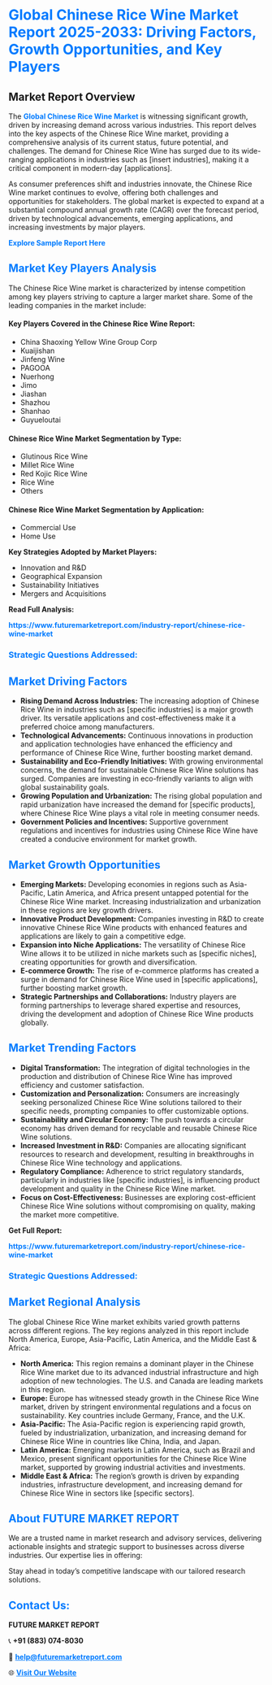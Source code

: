 <h1 style="color: #007BFF;">Global Chinese Rice Wine Market Report 2025-2033: Driving Factors, Growth Opportunities, and Key Players</h1>

<section id="overview">
<h2>Market Report Overview</h2>
<p>The <a href="https://www.futuremarketreport.com/industry-report/chinese-rice-wine-market" style="color: #007BFF; text-decoration: none;"><strong>Global Chinese Rice Wine Market</strong></a> is witnessing significant growth, driven by increasing demand across various industries. This report delves into the key aspects of the Chinese Rice Wine market, providing a comprehensive analysis of its current status, future potential, and challenges. The demand for Chinese Rice Wine has surged due to its wide-ranging applications in industries such as [insert industries], making it a critical component in modern-day [applications].</p>
<p>As consumer preferences shift and industries innovate, the Chinese Rice Wine market continues to evolve, offering both challenges and opportunities for stakeholders. The global market is expected to expand at a substantial compound annual growth rate (CAGR) over the forecast period, driven by technological advancements, emerging applications, and increasing investments by major players.</p>
</section>

<section id="overview">
<p><a href="https://www.futuremarketreport.com/request-sample/reportId=102692" style="color: #007BFF; text-decoration: none;"><strong>Explore Sample Report Here</strong></a></p>
</section>

<section id="key-players">
<h2 style="color: #007BFF;">Market Key Players Analysis</h2>
<p>The Chinese Rice Wine market is characterized by intense competition among key players striving to capture a larger market share. Some of the leading companies in the market include:</p>
<h4>Key Players Covered in the Chinese Rice Wine Report:</h4>
<ul><li>China Shaoxing Yellow Wine Group Corp</li><li>Kuaijishan</li><li>Jinfeng Wine</li><li>PAGOOA</li><li>Nuerhong</li><li>Jimo</li><li>Jiashan</li><li>Shazhou</li><li>Shanhao</li><li>Guyueloutai</li></ul>
<h4>Chinese Rice Wine Market Segmentation by Type:</h4>
<ul><li>Glutinous Rice Wine</li><li>Millet Rice Wine</li><li>Red Kojic Rice Wine</li><li>Rice Wine</li><li>Others</li></ul>

<h4>Chinese Rice Wine Market Segmentation by Application:</h4>
<ul><li>Commercial Use</li><li>Home Use</li></ul>
<p><strong>Key Strategies Adopted by Market Players:</strong></p>
<ul>
<li>Innovation and R&D</li>
<li>Geographical Expansion</li>
<li>Sustainability Initiatives</li>
<li>Mergers and Acquisitions</li>
</ul>
</section>

<section>
<p><strong>Read Full Analysis: </strong></p><a href="https://www.futuremarketreport.com/industry-report/chinese-rice-wine-market" style="color: #007BFF; text-decoration: none;"><strong>https://www.futuremarketreport.com/industry-report/chinese-rice-wine-market</strong></a>
<h3 style="color: #007BFF;">Strategic Questions Addressed:</h3>
</section>

<section id="driving-factors">
<h2 style="color: #007BFF;">Market Driving Factors</h2>
<ul>
<li><strong>Rising Demand Across Industries:</strong> The increasing adoption of Chinese Rice Wine in industries such as [specific industries] is a major growth driver. Its versatile applications and cost-effectiveness make it a preferred choice among manufacturers.</li>
<li><strong>Technological Advancements:</strong> Continuous innovations in production and application technologies have enhanced the efficiency and performance of Chinese Rice Wine, further boosting market demand.</li>
<li><strong>Sustainability and Eco-Friendly Initiatives:</strong> With growing environmental concerns, the demand for sustainable Chinese Rice Wine solutions has surged. Companies are investing in eco-friendly variants to align with global sustainability goals.</li>
<li><strong>Growing Population and Urbanization:</strong> The rising global population and rapid urbanization have increased the demand for [specific products], where Chinese Rice Wine plays a vital role in meeting consumer needs.</li>
<li><strong>Government Policies and Incentives:</strong> Supportive government regulations and incentives for industries using Chinese Rice Wine have created a conducive environment for market growth.</li>
</ul>
</section>

<section id="growth-opportunities">
<h2 style="color: #007BFF;">Market Growth Opportunities</h2>
<ul>
<li><strong>Emerging Markets:</strong> Developing economies in regions such as Asia-Pacific, Latin America, and Africa present untapped potential for the Chinese Rice Wine market. Increasing industrialization and urbanization in these regions are key growth drivers.</li>
<li><strong>Innovative Product Development:</strong> Companies investing in R&D to create innovative Chinese Rice Wine products with enhanced features and applications are likely to gain a competitive edge.</li>
<li><strong>Expansion into Niche Applications:</strong> The versatility of Chinese Rice Wine allows it to be utilized in niche markets such as [specific niches], creating opportunities for growth and diversification.</li>
<li><strong>E-commerce Growth:</strong> The rise of e-commerce platforms has created a surge in demand for Chinese Rice Wine used in [specific applications], further boosting market growth.</li>
<li><strong>Strategic Partnerships and Collaborations:</strong> Industry players are forming partnerships to leverage shared expertise and resources, driving the development and adoption of Chinese Rice Wine products globally.</li>
</ul>
</section>

<section id="trending-factors">
<h2 style="color: #007BFF;">Market Trending Factors</h2>
<ul>
<li><strong>Digital Transformation:</strong> The integration of digital technologies in the production and distribution of Chinese Rice Wine has improved efficiency and customer satisfaction.</li>
<li><strong>Customization and Personalization:</strong> Consumers are increasingly seeking personalized Chinese Rice Wine solutions tailored to their specific needs, prompting companies to offer customizable options.</li>
<li><strong>Sustainability and Circular Economy:</strong> The push towards a circular economy has driven demand for recyclable and reusable Chinese Rice Wine solutions.</li>
<li><strong>Increased Investment in R&D:</strong> Companies are allocating significant resources to research and development, resulting in breakthroughs in Chinese Rice Wine technology and applications.</li>
<li><strong>Regulatory Compliance:</strong> Adherence to strict regulatory standards, particularly in industries like [specific industries], is influencing product development and quality in the Chinese Rice Wine market.</li>
<li><strong>Focus on Cost-Effectiveness:</strong> Businesses are exploring cost-efficient Chinese Rice Wine solutions without compromising on quality, making the market more competitive.</li>
</ul>
</section>

<section>
<p><strong>Get Full Report: </strong></p><a href="https://www.futuremarketreport.com/industry-report/chinese-rice-wine-market" style="color: #007BFF; text-decoration: none;"><strong>https://www.futuremarketreport.com/industry-report/chinese-rice-wine-market</strong></a>
<h3 style="color: #007BFF;">Strategic Questions Addressed:</h3>
</section>


<section id="regional-analysis">
<h2 style="color: #007BFF;">Market Regional Analysis</h2>
<p>The global Chinese Rice Wine market exhibits varied growth patterns across different regions. The key regions analyzed in this report include North America, Europe, Asia-Pacific, Latin America, and the Middle East & Africa:</p>
<ul>
<li><strong>North America:</strong> This region remains a dominant player in the Chinese Rice Wine market due to its advanced industrial infrastructure and high adoption of new technologies. The U.S. and Canada are leading markets in this region.</li>
<li><strong>Europe:</strong> Europe has witnessed steady growth in the Chinese Rice Wine market, driven by stringent environmental regulations and a focus on sustainability. Key countries include Germany, France, and the U.K.</li>
<li><strong>Asia-Pacific:</strong> The Asia-Pacific region is experiencing rapid growth, fueled by industrialization, urbanization, and increasing demand for Chinese Rice Wine in countries like China, India, and Japan.</li>
<li><strong>Latin America:</strong> Emerging markets in Latin America, such as Brazil and Mexico, present significant opportunities for the Chinese Rice Wine market, supported by growing industrial activities and investments.</li>
<li><strong>Middle East & Africa:</strong> The region’s growth is driven by expanding industries, infrastructure development, and increasing demand for Chinese Rice Wine in sectors like [specific sectors].</li>
</ul>
</section>

<footer>
<h2 style="color: #007BFF;">About FUTURE MARKET REPORT</h2>
<p>We are a trusted name in market research and advisory services, delivering actionable insights and strategic support to businesses across diverse industries. Our expertise lies in offering:</p>

<p>Stay ahead in today’s competitive landscape with our tailored research solutions.</p>

<h2 style="color: #007BFF;">Contact Us:</h2>
<p><strong>FUTURE MARKET REPORT</strong></p>
<p>📞 <strong>+91 (883) 074-8030</strong></p>
<p>📧 <strong><a href="mailto:help@futuremarketreport.com" style="color: #007BFF;">help@futuremarketreport.com</a></strong></p>
<p>🌐 <strong><a href="https://www.futuremarketreport.com/" style="color: #007BFF;">Visit Our Website</a></strong></p>
</footer>
